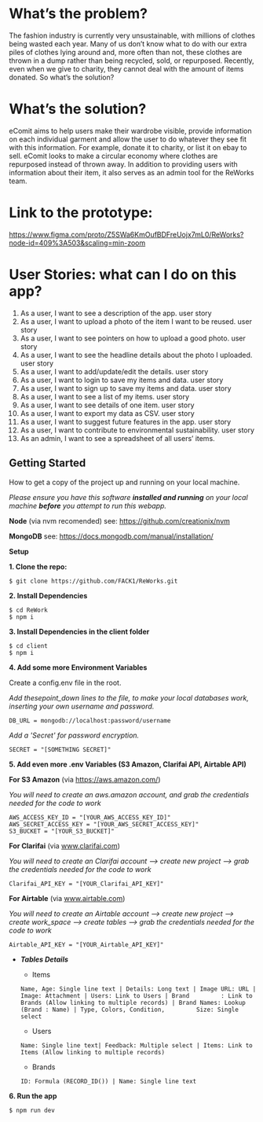 # What’s the problem?

The fashion industry is currently very unsustainable, with millions of clothes being wasted each year. Many of us don’t know what to do with our extra piles of clothes lying around and, more often than not, these clothes are thrown in a dump rather than being recycled, sold, or repurposed. Recently, even when we give to charity, they cannot deal with the amount of items donated. So what’s the solution?

# What’s the solution?

eComit aims to help users make their wardrobe visible, provide information on each individual garment and allow the user to do whatever they see fit with this information. For example, donate it to charity, or list it on ebay to sell. eComit looks to make a circular economy where clothes are repurposed instead of thrown away.
In addition to providing users with information about their item, it also serves as an admin tool for the ReWorks team.

# Link to the prototype: 
https://www.figma.com/proto/Z5SWa6KmOufBDFreUojx7mL0/ReWorks?node-id=409%3A503&scaling=min-zoom

# User Stories: what can I do on this app?

 1. As a user, I want to see a description of the app. user story
 1. As a user, I want to upload a photo of the item I want to be reused. user story
 1. As a user, I want to see pointers on how to upload a good photo. user story
 1. As a user, I want to see the headline details about the photo I uploaded. user story
 1. As a user, I want to add/update/edit the details. user story
 1. As a user, I want to login to save my items and data. user story
 1. As a user, I want to sign up to save my items and data. user story
 1. As a user, I want to see a list of my items. user story
 1. As a user, I want to see details of one item. user story
 1. As a user, I want to export my data as CSV. user story
 1. As a user, I want to suggest future features in the app. user story
 1. As a user, I want to contribute to environmental sustainability. user story
 1. As an admin, I want to see a spreadsheet of all users’ items.

## Getting Started
How to get a copy of the project up and running on your local machine.

_Please ensure you have this software **installed and running** on your local machine **before** you attempt to run this webapp._

**Node** (via nvm recomended) see: https://github.com/creationix/nvm

**MongoDB** see: https://docs.mongodb.com/manual/installation/

**Setup**

**1. Clone the repo:**

```$ git clone https://github.com/FACK1/ReWorks.git```

**2. Install Dependencies**

```
$ cd ReWork
$ npm i
```

**3. Install Dependencies in the client folder**
```
$ cd client
$ npm i
```

**4. Add some more Environment Variables**

Create a config.env file in the root.

_Add thesepoint_down lines to the file, to make your local databases work, inserting your own username and password._

```DB_URL = mongodb://localhost:password/username```

_Add a 'Secret' for password encryption._

```SECRET = "[SOMETHING SECRET]"```

**5. Add even more .env Variables (S3 Amazon, Clarifai API, Airtable API)**

**For S3 Amazon** (via https://aws.amazon.com/)

_You will need to create an aws.amazon account, and grab the credentials needed for the code to work_

```
AWS_ACCESS_KEY_ID = "[YOUR_AWS_ACCESS_KEY_ID]"
AWS_SECRET_ACCESS_KEY = "[YOUR_AWS_SECRET_ACCESS_KEY]"
S3_BUCKET = "[YOUR_S3_BUCKET]"
```


**For Clarifai** (via www.clarifai.com)

_You will need to create an Clarifai account --> create new project --> grab the credentials needed for the code to work_

  ```Clarifai_API_KEY = "[YOUR_Clarifai_API_KEY]"```
  
  
**For Airtable** (via www.airtable.com)

_You will need to create an Airtable account --> create new project --> create work_space --> create tables --> grab the credentials needed for the code to work_

  ```Airtable_API_KEY = "[YOUR_Airtable_API_KEY]"```
  
   - _**Tables Details**_
     - Items
     
     ```Name, Age: Single line text | Details: Long text | Image URL: URL | Image: Attachment | Users: Link to Users | Brand         : Link to Brands (Allow linking to multiple records) | Brand Names: Lookup (Brand : Name) | Type, Colors, Condition,         Size: Single select```
     
  
     
     - Users 
     
     ```Name: Single line text| Feedback: Multiple select | Items: Link to Items (Allow linking to multiple records)```
  
     
     - Brands
     
     ```ID: Formula (RECORD_ID()) | Name: Single line text```
   

**6. Run the app**

```$ npm run dev```
